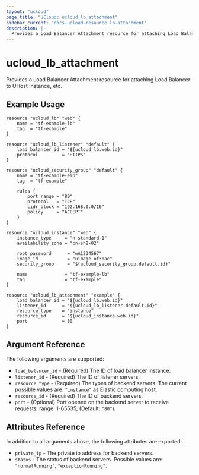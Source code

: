 ```yaml
---
layout: "ucloud"
page_title: "UCloud: ucloud_lb_attachment"
sidebar_current: "docs-ucloud-resource-lb-attachment"
description: |-
  Provides a Load Balancer Attachment resource for attaching Load Balancer to UHost Instance, etc.
---
```


# ucloud_lb_attachment

Provides a Load Balancer Attachment resource for attaching Load Balancer to UHost Instance, etc.

## Example Usage

```hcl
resource "ucloud_lb" "web" {
    name = "tf-example-lb"
    tag  = "tf-example"
}

resource "ucloud_lb_listener" "default" {
    load_balancer_id = "${ucloud_lb.web.id}"
    protocol         = "HTTPS"
}

resource "ucloud_security_group" "default" {
    name = "tf-example-eip"
    tag  = "tf-example"

    rules {
        port_range = "80"
        protocol   = "TCP"
        cidr_block = "192.168.0.0/16"
        policy     = "ACCEPT"
    }
}

resource "ucloud_instance" "web" {
    instance_type     = "n-standard-1"
    availability_zone = "cn-sh2-02"

    root_password      = "wA1234567"
    image_id           = "uimage-of3pac"
    security_group     = "${ucloud_security_group.default.id}"

    name              = "tf-example-lb"
    tag               = "tf-example"
}

resource "ucloud_lb_attachment" "example" {
    load_balancer_id = "${ucloud_lb.web.id}"
    listener_id      = "${ucloud_lb_listener.default.id}"
    resource_type    = "instance"
    resource_id      = "${ucloud_instance.web.id}"
    port             = 80
}
```

## Argument Reference

The following arguments are supported:

* `load_balancer_id` - (Required) The ID of load balancer instance.
* `listener_id` - (Required) The ID of listener servers.
* `resource_type` - (Required) The types of backend servers. The current possible values are: `"instance"` as Elastic computing host.
* `resource_id` - (Required) The ID of backend servers.
* `port` - (Optional) Port opened on the backend server to receive requests, range: 1-65535, (Default: `"80"`).

## Attributes Reference

In addition to all arguments above, the following attributes are exported:

* `private_ip` - The private ip address for backend servers.
* `status` - The status of backend servers. Possible values are: `"normalRunning"`, `"exceptionRunning"`.
